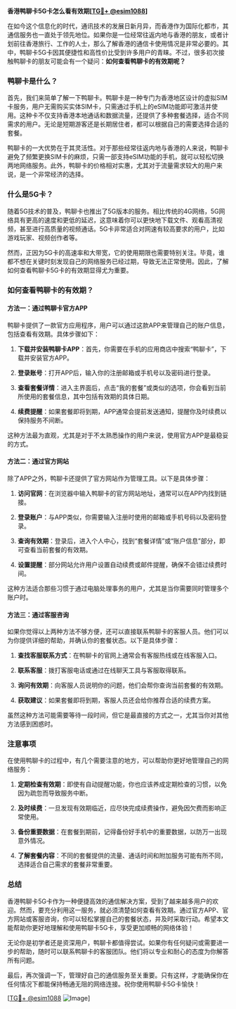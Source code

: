 **香港鸭聊卡5G卡怎么看有效期[[TG💪+ @esim1088](https://t.me/s/esim1088)]**

在如今这个信息化的时代，通讯技术的发展日新月异，而香港作为国际化都市，其通信服务也一直处于领先地位。如果你是一位经常往返内地与香港的朋友，或者计划前往香港旅行、工作的人士，那么了解香港的通信卡使用情况是非常必要的。其中，鸭聊卡5G卡因其便捷性和高性价比受到许多用户的青睐。不过，很多初次接触鸭聊卡的朋友可能会有一个疑问：**如何查看鸭聊卡的有效期呢？**

### 鸭聊卡是什么？

首先，我们来简单了解一下鸭聊卡。鸭聊卡是一种专门为香港地区设计的虚拟SIM卡服务，用户无需购买实体SIM卡，只需通过手机上的eSIM功能即可激活并使用。这种卡不仅支持香港本地通话和数据流量，还提供了多种套餐选择，适合不同需求的用户。无论是短期游客还是长期居住者，都可以根据自己的需要选择合适的套餐。

鸭聊卡的一大优势在于其灵活性。对于那些经常往返内地与香港的人来说，鸭聊卡避免了频繁更换SIM卡的麻烦，只需一部支持eSIM功能的手机，就可以轻松切换两地网络服务。此外，鸭聊卡的价格相对实惠，尤其对于流量需求较大的用户来说，是一个非常经济的选择。

### 什么是5G卡？

随着5G技术的普及，鸭聊卡也推出了5G版本的服务。相比传统的4G网络，5G网络具有更高的速度和更低的延迟，这意味着你可以更快地下载文件、观看高清视频，甚至进行高质量的视频通话。5G卡非常适合对网速有较高要求的用户，比如游戏玩家、视频创作者等。

然而，正因为5G卡的高速率和大带宽，它的使用期限也需要特别关注。毕竟，谁都不想在关键时刻发现自己的网络服务已经过期，导致无法正常使用。因此，了解如何查看鸭聊卡5G卡的有效期显得尤为重要。

### 如何查看鸭聊卡的有效期？

#### 方法一：通过鸭聊卡官方APP

鸭聊卡提供了一款官方应用程序，用户可以通过这款APP来管理自己的账户信息，包括查看有效期。具体步骤如下：

1. **下载并安装鸭聊卡APP**：首先，你需要在手机的应用商店中搜索“鸭聊卡”，下载并安装官方APP。
   
2. **登录账号**：打开APP后，输入你的注册邮箱或手机号以及密码进行登录。

3. **查看套餐详情**：进入主界面后，点击“我的套餐”或类似的选项，你会看到当前所使用的套餐信息，其中包括有效期的具体日期。

4. **续费提醒**：如果套餐即将到期，APP通常会提前发送通知，提醒你及时续费以保持服务不间断。

这种方法最为直观，尤其是对于不太熟悉操作的用户来说，使用官方APP是最稳妥的方式。

#### 方法二：通过官方网站

除了APP之外，鸭聊卡还提供了官方网站作为管理工具。以下是具体步骤：

1. **访问官网**：在浏览器中输入鸭聊卡的官方网站地址，通常可以在APP内找到链接。

2. **登录账户**：与APP类似，你需要输入注册时使用的邮箱或手机号码以及密码登录。

3. **查询有效期**：登录后，进入个人中心，找到“套餐详情”或“账户信息”部分，即可查看当前套餐的有效期。

4. **设置提醒**：部分网站允许用户设置自动续费或邮件提醒，确保不会错过续费时间。

这种方法适合那些习惯于通过电脑处理事务的用户，尤其是当你需要同时管理多个账户时。

#### 方法三：通过客服咨询

如果你觉得以上两种方法不够方便，还可以直接联系鸭聊卡的客服人员。他们可以为你提供详细的帮助，并确认你的套餐状态。以下是具体步骤：

1. **查找客服联系方式**：在鸭聊卡的官网上通常会有客服热线或在线客服入口。

2. **联系客服**：拨打客服电话或通过在线聊天工具与客服取得联系。

3. **询问有效期**：向客服人员说明你的问题，他们会帮你查询当前套餐的有效期。

4. **获取建议**：如果套餐即将到期，客服人员还会给你推荐合适的续费方案。

虽然这种方法可能需要等待一段时间，但它是最直接的方式之一，尤其当你对其他方法感到困惑时。

### 注意事项

在使用鸭聊卡的过程中，有几个需要注意的地方，可以帮助你更好地管理自己的网络服务：

1. **定期检查有效期**：即使有自动提醒功能，你也应该养成定期检查的习惯，以免因为疏忽而导致服务中断。

2. **及时续费**：一旦发现有效期临近，应尽快完成续费操作，避免因欠费而影响正常使用。

3. **备份重要数据**：在套餐到期前，记得备份好手机中的重要数据，以防万一出现意外情况。

4. **了解套餐内容**：不同的套餐提供的流量、通话时间和附加服务可能有所不同，选择适合自己需求的套餐非常重要。

### 总结

香港鸭聊卡5G卡作为一种便捷高效的通信解决方案，受到了越来越多用户的欢迎。然而，要充分利用这一服务，就必须清楚如何查看有效期。通过官方APP、官方网站或客服咨询，你可以轻松掌握自己的套餐状态，并及时采取行动。希望本文能帮助你更好地理解和使用鸭聊卡5G卡，享受更加顺畅的网络体验！

无论你是初学者还是资深用户，鸭聊卡都值得尝试。如果你有任何疑问或需要进一步的帮助，随时可以联系鸭聊卡的客服团队。他们将以专业和耐心的态度为你解答所有问题。

最后，再次强调一下，管理好自己的通信服务至关重要。只有这样，才能确保你在任何情况下都能保持畅通无阻的网络连接。祝你使用鸭聊卡5G卡愉快！

[[TG💪+ @esim1088](https://t.me/s/esim1088) ![Image](https://i.postimg.cc/4NQfJmqS/Snipaste-2025-05-13-00-14-12.png)]